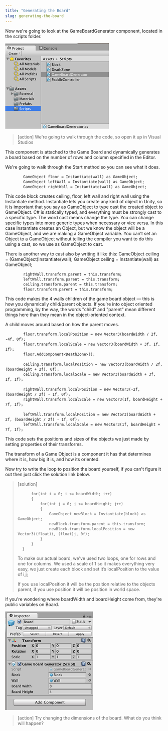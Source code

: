 ```yaml
---
title: "Generating the Board"
slug: generating-the-board
---
```


Now we're going to look at the GameBoardGenerator component, located in the scripts folder.

![The GameBoardGenerator component](assets/generate_board.png)

>[action]
>We're going to walk through the code, so open it up in Visual Studios

This component is attached to the Game Board and dynamically generates a board based on the number of rows and column specified in the Editor.

We're going to walk through the Start method so you can see what it does.

```
		GameObject floor = Instantiate(wall) as GameObject;
		GameObject leftWall = Instantiate(wall) as GameObject;
		GameObject rightWall = Instantiate(wall) as GameObject;
```

This code block creates ceiling, floor, left wall and right wall using the Instantiate method.  Instantiate lets you create any kind of object in Unity, so it is important that you say as GameObject to type cast the created object to GameObject. C# is statically typed, and everything must be strongly cast to a specific type. The word cast means change the type. You can change specific types into more generic types when necessary or vice versa.  In this case Instantiate creates an Object, but we know the object will be a GameObject, and we are making a GameObject variable.  You can’t set an Object to a GameObject without telling the compiler you want to do this using a cast, so we use as GameObject to cast.

There is another way to cast also by writing it like this: GameObject ceiling = (GameObject)Instantiate(wall); GameObject ceiling = Instantiate(wall) as GameObject;

```
		rightWall.transform.parent = this.transform;
		leftWall.transform.parent = this.transform;
		ceiling.transform.parent = this.transform;
		floor.transform.parent = this.transform;
```

This code makes the 4 walls children of the game board object — this is how you dynamically child/parent objects.  If you're into object oriented programming, by the way, the words "child" and "parent" mean different things here than they mean in the object-oriented context.

A child moves around based on how the parent moves.

```
		floor.transform.localPosition = new Vector3(boardWidth / 2f, -4f, 0f);
		floor.transform.localScale = new Vector3(boardWidth + 3f, 1f, 1f);
		floor.AddComponent<DeathZone>();

		ceiling.transform.localPosition = new Vector3(boardWidth / 2f, (boardHeight + 2f), 0f);
		ceiling.transform.localScale = new Vector3(boardWidth + 3f, 1f, 1f);

		rightWall.transform.localPosition = new Vector3(-2f, (boardHeight / 2f) - 1f, 0f);
		rightWall.transform.localScale = new Vector3(1f, boardHeight + 7f, 1f);

		leftWall.transform.localPosition = new Vector3(boardWidth + 2f, (boardHeight / 2f) - 1f, 0f);
		leftWall.transform.localScale = new Vector3(1f, boardHeight + 7f, 1f);
```

This code sets the positions and sizes of the objects we just made by setting properties of their transforms.

The transform of a Game Object is a component it has that determines where it is, how big it is, and how its oriented.

Now try to write the loop to position the board yourself, if you can't figure it out then just click the solution link below.

>[solution]
>```
>		for(int i = 0; i <= boardWidth; i++)
>		{
>			for(int j = 0; j <= boardHeight; j++)
>			{
>				GameObject newBlock = Instantiate(block) as GameObject;
>				newBlock.transform.parent = this.transform;
>				newBlock.transform.localPosition = new Vector3((float)i, (float)j, 0f);
>			}
>		}
>	}
>```
>
>To make our actual board, we've used two loops, one for rows and one for columns.  We used a scale of 1 so it makes everything very easy, we just create each block and set it’s localPosition to the value of i,j;
>
>If you use localPosition it will be the position relative to the objects parent, if you use position it will be position in world space.

If you're wondering where boardWidth and boardHeight come from, they're public variables on Board.

![The component attached to the Board](assets/boardcomponent.png)

>[action] Try changing the dimensions of the board.  What do you think will happen?
